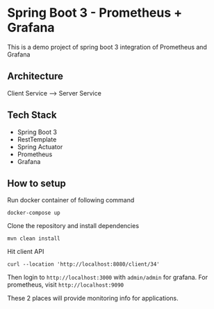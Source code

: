 # Spring Boot 3 - Prometheus + Grafana

This is a demo project of spring boot 3 integration of Prometheus and Grafana

## Architecture

Client Service --> Server Service

## Tech Stack

+ Spring Boot 3
+ RestTemplate
+ Spring Actuator
+ Prometheus
+ Grafana


## How to setup

Run docker container of following command
```shell
docker-compose up
```

Clone the repository and install dependencies
```shell
mvn clean install
```

Hit client API

```shell
curl --location 'http://localhost:8080/client/34'
```

Then login to `http://localhost:3000` with `admin/admin` for grafana.
For prometheus, visit `http://localhost:9090`

These 2 places will provide monitoring info for applications. 

